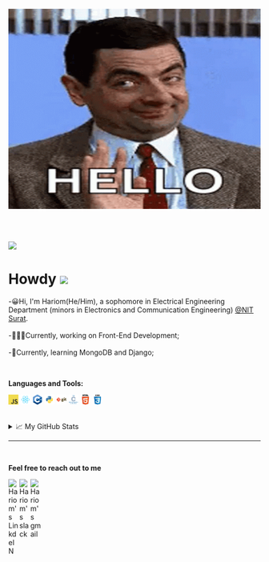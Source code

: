 <p align = "center">
  <img src = "https://github.com/Hariom1509/Hariom1509/blob/main/resources/bean.gif" width = "600" height = "400">
  </p>

<br>
<br>

![](https://visitor-badge.glitch.me/badge?page_id=Hariom1509.Hariom1509)
<br>

#           Howdy <img src="https://media.giphy.com/media/hvRJCLFzcasrR4ia7z/giphy.gif" width="25px">                       


-😀Hi, I'm Hariom(He/Him), a sophomore in Electrical Engineering Department (minors in Electronics and Communication Engineering) [@NIT Surat](https://svnit.ac.in).
<br>
<br>
-👨🏽‍💻Currently, working on Front-End Development;
<br>
<br>
-🌱Currently, learning MongoDB and Django;
<br>

<br>

**Languages and Tools:**
<br>

<code><img height="20" src="https://raw.githubusercontent.com/github/explore/80688e429a7d4ef2fca1e82350fe8e3517d3494d/topics/javascript/javascript.png"></code>
<code><img height="20" src="https://raw.githubusercontent.com/github/explore/80688e429a7d4ef2fca1e82350fe8e3517d3494d/topics/react/react.png"></code>
<code><img height="20" src="https://raw.githubusercontent.com/github/explore/80688e429a7d4ef2fca1e82350fe8e3517d3494d/topics/cpp/cpp.png"></code>
<code><img height="20" src="https://raw.githubusercontent.com/github/explore/80688e429a7d4ef2fca1e82350fe8e3517d3494d/topics/python/python.png"></code>
<code><img height="20" src="https://raw.githubusercontent.com/github/explore/80688e429a7d4ef2fca1e82350fe8e3517d3494d/topics/git/git.png"></code>
<code><img height="20" src="https://raw.githubusercontent.com/github/explore/80688e429a7d4ef2fca1e82350fe8e3517d3494d/topics/c/c.png"></code>
<code><img height="20" src="https://raw.githubusercontent.com/github/explore/80688e429a7d4ef2fca1e82350fe8e3517d3494d/topics/html/html.png"></code>
<code><img height="20" src="https://raw.githubusercontent.com/github/explore/80688e429a7d4ef2fca1e82350fe8e3517d3494d/topics/css/css.png"></code>

<br>

<details>
<summary>📈 My GitHub Stats</summary>

<p align="center"> <img src="https://github-readme-stats.vercel.app/api?username=Hariom1509&show_icons=true&theme=gotham" alt="Hariom1509" />
  <br>
<p align="center"><img align="left" src="https://github-readme-stats.vercel.app/api/top-langs/?username=Hariom1509&layout=compact" alt="Hariom1509" /></p>
<br>
</details>
<hr>
<br>

**Feel free to reach out to me**

<a href="https://www.linkedin.com/in/hariom-vyas-014631198/">
  <img align="left" alt="Hariom's LinkdeIN" width="22px" src="https://cdn.jsdelivr.net/npm/simple-icons@v3/icons/linkedin.svg" />
</a>

<a href="https://slack.com/app_redirect?channel=U01C3CF7LDU">
  <img align="left" alt="Hariom's slack" width="22px" src="https://cdn.jsdelivr.net/npm/simple-icons@v3/icons/slack.svg" />
</a>

<a href="mailto:hariomvyas1509@gmail.com">
  <img align="left" alt="Hariom's gmail" width="22px" src="https://cdn.jsdelivr.net/npm/simple-icons@v3/icons/gmail.svg" />
</a>

